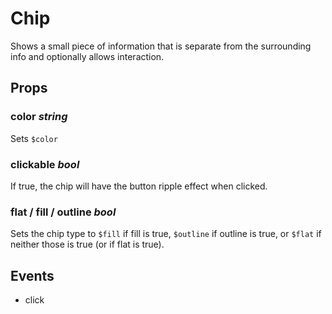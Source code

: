 # Chip
Shows a small piece of information that is separate from the surrounding
info and optionally allows interaction.

## Props

### color _string_
Sets `$color`

### clickable _bool_
If true, the chip will have the button ripple effect when clicked.

### flat / fill / outline _bool_
Sets the chip type to `$fill` if fill is true, `$outline` if outline
is true, or `$flat` if neither those is true (or if flat is true).

## Events
- click
